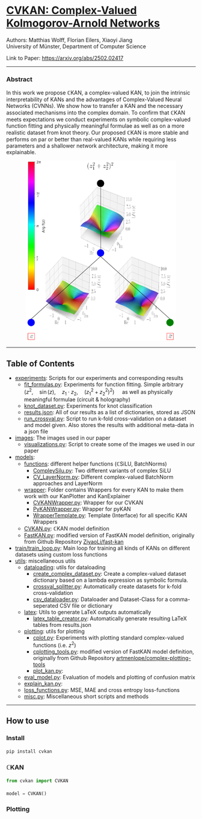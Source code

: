 # [CVKAN: Complex-Valued Kolmogorov-Arnold Networks](https://arxiv.org/abs/2502.02417)
Authors: Matthias Wolff, Florian Eilers, Xiaoyi Jiang \
University of Münster, Department of Computer Science

Link to Paper: https://arxiv.org/abs/2502.02417

---

### Abstract
In this work we propose $`\mathbb{C}`$KAN, a complex-valued KAN, to join the intrinsic interpretability of KANs and the advantages of Complex-Valued Neural Networks (CVNNs). We show how to transfer a KAN and the necessary associated mechanisms into the complex domain. To confirm that $`\mathbb{C}`$KAN meets expectations we conduct experiments on symbolic complex-valued function fitting and physically meaningful formulae as well as on a more realistic dataset from knot theory. Our proposed $`\mathbb{C}`$KAN is more stable and performs on par or better than real-valued KANs while requiring less parameters and a shallower network architecture, making it more explainable.
<p align="center">
<img src="images/cvkan_sqsq_plot_withcolorbar.png" alt="drawing" width="400"/>
</p>

---

## Table of Contents

- [experiments](experiments): Scripts for our experiments and corresponding results
  - [fit_formulas.py](experiments/fit_formulas.py): Experiments for function fitting. Simple arbitrary $\left(z^2, \quad \sin(z), \quad z_1 \cdot z_2, \quad (z_1^2 + z_2^2)^2 \right)\quad$ as well as physically meaningful formulae (circuit & holography)
  - [knot_dataset.py](experiments/knot_dataset.py): Experiments for knot classification
  - [results.json](experiments/results.json): All of our results as a list of dictionaries, stored as JSON
  - [run_crossval.py](experiments/run_crossval.py): Script to run k-fold cross-validation on a dataset and model given. Also stores the results with additional meta-data in a json file
- [images](images): The images used in our paper
  - [visualizations.py](images/visualizations.py): Script to create some of the images we used in our paper
- [models](models):
  - [functions](models/functions): different helper functions ($`\mathbb{C}`$SiLU, BatchNorms)
    - [CompleySilu.py](models/functions/ComplexSilu.py): Two different variants of complex SiLU
    - [CV_LayerNorm.py](models/functions/CV_LayerNorm.py): Different complex-valued BatchNorm approaches and LayerNorm
  - [wrapper](models/wrapper): Folder contains Wrappers for every KAN to make them work with our KanPlotter and KanExplainer
    - [CVKANWrapper.py](models/wrapper/CVKANWrapper.py): Wrapper for our CVKAN
    - [PyKANWrapper.py](models/wrapper/PyKANWrapper.py): Wrapper for pyKAN
    - [WrapperTemplate.py](models/wrapper/WrapperTemplate.py): Template (Interface) for all specific KAN Wrappers
  - [CVKAN.py](models/CVKAN.py): $`\mathbb{C}`$KAN model definition
  - [FastKAN.py](models/FastKAN.py): modified version of FastKAN model definition, originally from Github Repository [ZiyaoLi/fast-kan](https://github.com/ZiyaoLi/fast-kan/blob/master/fastkan/fastkan.py)
- [train/train_loop.py](train/train_loop.py): Main loop for training all kinds of KANs on different datasets using custom loss functions
- [utils](utils): miscellaneous utils
  - [dataloading](utils/dataloading): utils for dataloading
    - [create_complex_dataset.py](utils/dataloading/create_complex_dataset.py): Create a complex-valued dataset dictionary based on a lambda expression as symbolic formula.
    - [crossval_splitter.py](utils/dataloading/crossval_splitter.py): Automatically create datasets for k-fold cross-validation
    - [csv_dataloader.py](utils/dataloading/csv_dataloader.py): Dataloader and Dataset-Class for a comma-seperated CSV file or dictionary
  - [latex](utils/latex): Utils to generate LaTeX outputs automatically
    - [latex_table_creator.py](utils/latex/latex_table_creator.py): Automatically generate resulting LaTeX tables from results.json
  - [plotting](utils/plotting): utils for plotting
    - [cplot.py](utils/plotting/cplot.py): Experiments with plotting standard complex-valued functions (i.e. $`z^2`$)
    - [cplotting_tools.py](utils/plotting/cplotting_tools.py): modified version of FastKAN model definition, originally from Github Repository [artmenlope/complex-plotting-tools](https://github.com/artmenlope/complex-plotting-tools/blob/master/cplotting_tools.py)
    - [plot_kan.py](utils/plotting/plot_kan.py): 
  - [eval_model.py](utils/eval_model.py): Evaluation of models and plotting of confusion matrix
  - [explain_kan.py](utils/explain_kan.py): 
  - [loss_functions.py](utils/loss_functions.py): MSE, MAE and cross entropy loss-functions
  - [misc.py](utils/misc.py): Miscellaneous short scripts and methods


---

## How to use
### Install
```bash
pip install cvkan
```

### $`\mathbb{C}`$KAN
````py
from cvkan import CVKAN

model = CVKAN()
````
### Plotting